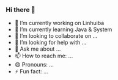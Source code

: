 ### Hi there 👋

- 🔭 I’m currently working on Linhuiba
- 🌱 I’m currently learning Java & System
- 👯 I’m looking to collaborate on ...
- 🤔 I’m looking for help with ...
- 💬 Ask me about ...
- 📫 How to reach me: ...
- 😄 Pronouns: ...
- ⚡ Fun fact: ...
